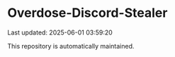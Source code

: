 # Overdose-Discord-Stealer

Last updated: 2025-06-01 03:59:20

This repository is automatically maintained.
